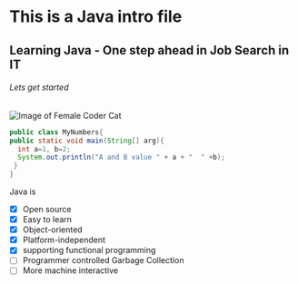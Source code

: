 # This is a Java intro file
## Learning Java - One step ahead in Job Search in IT
###### Lets get started
![Image of Female Coder Cat](https://octodex.github.com/images/femalecodertocat.png)
``` java
public class MyNumbers{
public static void main(String[] arg){
  int a=1, b=2;
  System.out.println("A and B value " + a + "  " +b);
 }
}
```
Java is 
- [x] Open source
- [x] Easy to learn
- [x] Object-oriented
- [x] Platform-independent
- [x] supporting functional programming
- [ ] Programmer controlled Garbage Collection 
- [ ] More machine interactive
